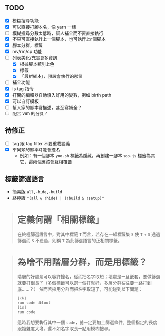 
## TODO ##
- [x] 模糊搜尋功能
- [x] 可以直接打腳本名，像 yarn 一樣
- [ ] 模糊搜尋分數太低時，幫人補全而不要直接執行
- [x] 不只可直接執行上一個腳本，也可執行上`n`個腳本
- [x] 腳本分群，標籤
- [x] mv/rm/cp 功能
- [ ] 列表美化/充實更多資訊
    - [x] 根據腳本類別上色
    - [x] 標籤
    - [x] 「最新腳本」，預設會執行的那個
- [ ] 補全功能
- [x] is tag 指令
- [x] 打開的編輯器自動填入好用的變數，例如 birth path
- [x] 可以自訂模板
- [ ] 幫人家的腳本寫描述，甚至寫補全？
- [ ] 配合 vim 的分頁？

## 待修正 ##
- [ ] tag 跟 tag filter 不要重載語義
- [x] 不同類的腳本可能會撞名
    * 例如：有一個腳本 `yoo.sh` 標籤為隱藏，再創建一腳本 `yoo.js` 標籤為其它，這兩個應該會互相覆蓋

## 標籤篩選語言 ##
* 簡易版 `all,-hide,-build`
* 終極版 `"(all & !hide) | (!build & !setup)"`

> # 定義何謂「相關標籤」
> 在終極篩選語言中，對其中標籤 `T` 而言，若存在一組標籤集 `S` 使 `T` + `S` 通過篩選而 `S` 不通過，則稱 `T` 為此篩選語言的正相關標籤。

> # 為啥不用階層分群，而是用標籤？ #
> 階層的好處是可以容許撞名，從而把名字取短；壞處是一旦嵌套，要做篩選就要打很長了（多個標籤可以選一個打就好，多層分群往往要一路打到底……？）
> 然而若採用分群而把名字取短了，可能碰到以下問題：
> ```bash
> [cb]
> run code dbtool
> [is]
> run code
> ```
> 這時我想要執行其中一個 `code`，就一定要加上篩選條件，整個指定的長度跟複雜度大增，還不如名字取長一點用模糊搜尋。